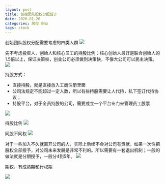 ```yaml
---
layout: post
title: 创始团队股权分配设计
date: 2020-01-26
categories: 股权 创业
tags: stock 
---
```



创始团队股权分配需要考虑的四类人群
![](https://tva1.sinaimg.cn/large/006tNbRwgy1gb9zgaqgbcj30kg0bw0xs.jpg)

先不考虑投资人，创始人和核心员工的持股比例：核心创始人最好是联合创始人的1.5倍以上，保证决策权，创业公司必须做到决策快，不像大公司可以民主决策。
![](https://tva1.sinaimg.cn/large/006tNbRwgy1gb9zi5glbsj31k00n4nli.jpg)

持股方式：

- 直接持股，就是直接放入工商注册里面
- 公司法规定不能超过一定人数，所以有些持股需要让人代持，私下签订代持协议；
- 持股平台，对于全员持股的公司，需要成立一个平台专门来管理员工股票

![](https://tva1.sinaimg.cn/large/006tNbRwgy1gb9zkmne8fj30k60aowiv.jpg)

持股比例
![](https://tva1.sinaimg.cn/large/006tNbRwgy1gb9zsgmnevj30om0d6tgd.jpg)

同股不同权
![](https://tva1.sinaimg.cn/large/006tNbRwgy1gb9zroyj0ij30qk0a4thd.jpg)



对于一些加入不久就离开公司的人，实际上后续不会对公司有贡献，如果一次性把股权全部授予，对公司未来发展是非常不利的。所以需要有一套退出机制；一般的做法就是分期授予，一般分4到5年。
![](https://tva1.sinaimg.cn/large/006tNbRwgy1gb9znqg9ctj31dk0nmasm.jpg)

期权，有成熟期和行权期

![](https://tva1.sinaimg.cn/large/006tNbRwgy1gb9zr4s67rj31me0pi7q8.jpg)

